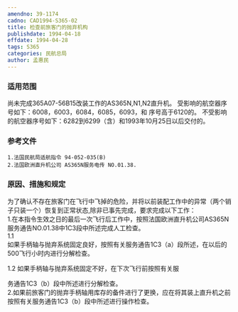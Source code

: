 ```yaml
---
amendno: 39-1174  
cadno: CAD1994-S365-02  
title: 检查前旅客门的抛弃机构  
publishdate: 1994-04-18  
effdate: 1994-04-28  
tags: S365  
categories: 民航总局  
author: 孟惠民  
---
```

  
### 适用范围  
尚未完成365A07-56B15改装工作的AS365N,N1,N2直升机。     受影响的航空器序号如下：6008，6003，6084，6085，6093，和
序号高于6120的。    不受影响的航空器序号如下：6282到6299（含）和1993年10月25日以后交付的。  
  
<!--more-->  
### 参考文件  
    1.法国民航局适航指令 94-052-035(B)  
    2.法国欧洲直升机公司 AS365N服务电传 NO.01.38.  
  
### 原因、措施和规定  
为了确认不存在旅客门在飞行中飞掉的危险，并将以前装配工作中的异常（两个销子只装一个）恢复到正常状态,除非已事先完成，要求完成以下工作：  
    1.在本指令生效之日的最后一次飞行后工作中，按照法国欧洲直升机公司AS365N服务通告NO.01.38中1C3段中所述完成人工检查。  
1.1  
 如果手柄轴与抛弃系统固定良好，按照有关服务通告1C3（a）段所述，在以后的500飞行小时内进行分解检查。  
  
1.2 如果手柄轴与抛弃系统固定不好，在下次飞行前按照有关服  
   
务通告1C3（b）段中所述进行分解检查。  
    2.如果前旅客门的抛弃手柄轴用库存的备件进行了更换，应在将其装上直升机之前按照有关服务通告1C3（b）段中所述进行操作检查。  
